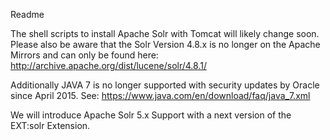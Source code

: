 Readme

The shell scripts to install Apache Solr with Tomcat will likely change soon.
Please also be aware that the Solr Version 4.8.x is no longer on the Apache Mirrors and can only be found here: http://archive.apache.org/dist/lucene/solr/4.8.1/

Additionally JAVA 7 is no longer supported with security updates by Oracle since April 2015.
See: https://www.java.com/en/download/faq/java_7.xml

We will introduce Apache Solr 5.x Support with a next version of the EXT:solr Extension.